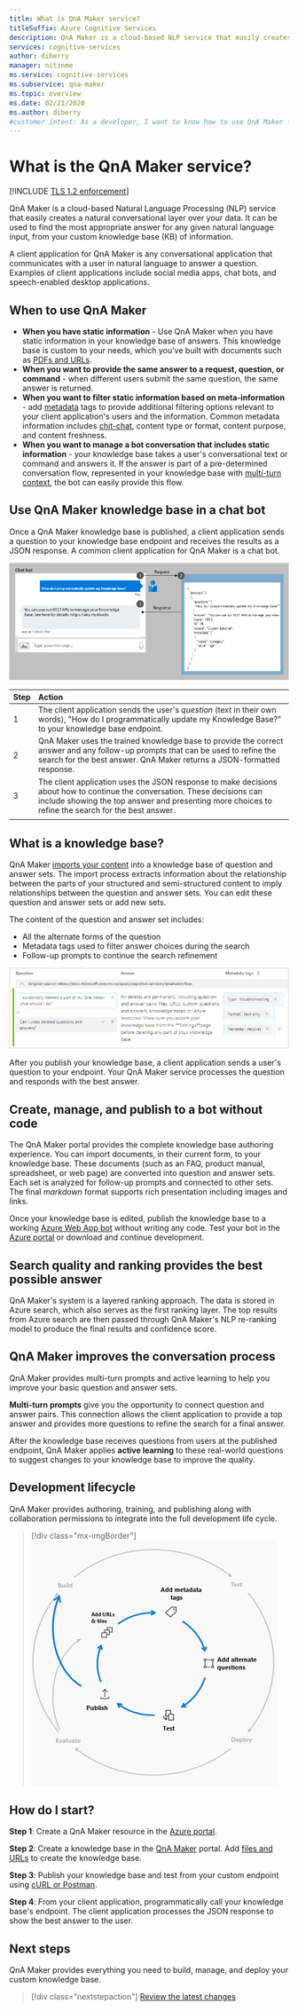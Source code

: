 ```yaml
---
title: What is QnA Maker service?
titleSuffix: Azure Cognitive Services
description: QnA Maker is a cloud-based NLP service that easily creates a natural conversational layer over your data. It can be used to find the most appropriate answer for any given natural language input, from your custom knowledge base (KB) of information.
services: cognitive-services
author: diberry
manager: nitinme
ms.service: cognitive-services
ms.subservice: qna-maker
ms.topic: overview
ms.date: 02/21/2020
ms.author: diberry
#customer intent: As a developer, I want to know how to use QnA Maker for my FAQs and product manuals so that I can enable conversational question and answer sessions for my customers.
---
```


# What is the QnA Maker service?

[!INCLUDE [TLS 1.2 enforcement](../../../../includes/cognitive-services-tls-announcement.md)]

QnA Maker is a cloud-based Natural Language Processing (NLP) service that easily creates a natural conversational layer over your data. It can be used to find the most appropriate answer for any given natural language input, from your custom knowledge base (KB) of information.

A client application for QnA Maker is any conversational application that communicates with a user in natural language to answer a question. Examples of client applications include social media apps, chat bots, and speech-enabled desktop applications.

## When to use QnA Maker

* **When you have static information** - Use QnA Maker when you have static information in your knowledge base of answers. This knowledge base is custom to your needs, which you've built with documents such as [PDFs and URLs](../concepts/content-types.md).
* **When you want to provide the same answer to a request, question, or command** - when different users submit the same question, the same answer is returned.
* **When you want to filter static information based on meta-information** - add [metadata](../how-to/metadata-generateanswer-usage.md) tags to provide additional filtering options relevant to your client application's users and the information. Common metadata information includes [chit-chat](../how-to/chit-chat-knowledge-base.md), content type or format, content purpose, and content freshness.
* **When you want to manage a bot conversation that includes static information** - your knowledge base takes a user's conversational text or command and answers it. If the answer is part of a pre-determined conversation flow, represented in your knowledge base with [multi-turn context](../how-to/multiturn-conversation.md), the bot can easily provide this flow.

## Use QnA Maker knowledge base in a chat bot

Once a QnA Maker knowledge base is published, a client application sends a question to your knowledge base endpoint and receives the results as a JSON response. A common client application for QnA Maker is a chat bot.

![Ask a bot a question and get answer from knowledge base content](../media/qnamaker-overview-learnabout/bot-chat-with-qnamaker.png)

|Step|Action|
|:--|:--|
|1|The client application sends the user's _question_ (text in their own words), "How do I programmatically update my Knowledge Base?" to your knowledge base endpoint.|
|2|QnA Maker uses the trained knowledge base to provide the correct answer and any follow-up prompts that can be used to refine the search for the best answer. QnA Maker returns a JSON-formatted response.|
|3|The client application uses the JSON response to make decisions about how to continue the conversation. These decisions can include showing the top answer and presenting more choices to refine the search for the best answer. |
|||

## What is a knowledge base?

QnA Maker [imports your content](../concepts/knowledge-base.md) into a knowledge base of question and answer sets. The import process extracts information about the relationship between the parts of your structured and semi-structured content to imply relationships between the question and answer sets. You can edit these question and answer sets or add new sets.

The content of the question and answer set includes:
* All the alternate forms of the question
* Metadata tags used to filter answer choices during the search
* Follow-up prompts to continue the search refinement

![Example question and answer with metadata](../media/qnamaker-overview-learnabout/example-question-and-answer-with-metadata.png)

After you publish your knowledge base, a client application sends a user's question to your endpoint. Your QnA Maker service processes the question and responds with the best answer.

## Create, manage, and publish to a bot without code

The QnA Maker portal provides the complete knowledge base authoring experience. You can import documents, in their current form, to your knowledge base. These documents (such as an FAQ, product manual, spreadsheet, or web page) are converted into question and answer sets. Each set is analyzed for follow-up prompts and connected to other sets. The final _markdown_ format supports rich presentation including images and links.

Once your knowledge base is edited, publish the knowledge base to a working [Azure Web App bot](https://azure.microsoft.com/services/bot-service/) without writing any code. Test your bot in the [Azure portal](https://portal.azure.com) or download and continue development.

## Search quality and ranking provides the best possible answer

QnA Maker's system is a layered ranking approach. The data is stored in Azure search, which also serves as the first ranking layer. The top results from Azure search are then passed through QnA Maker's NLP re-ranking model to produce the final results and confidence score.

## QnA Maker improves the conversation process

QnA Maker provides multi-turn prompts and active learning to help you improve your basic question and answer sets.

**Multi-turn prompts** give you the opportunity to connect question and answer pairs. This connection allows the client application to provide a top answer and provides more questions to refine the search for a final answer.

After the knowledge base receives questions from users at the published endpoint, QnA Maker applies **active learning** to these real-world questions to suggest changes to your knowledge base to improve the quality.

## Development lifecycle

QnA Maker provides authoring, training, and publishing along with collaboration permissions to integrate into the full development life cycle.

> [!div class="mx-imgBorder"]
> ![Conceptual image of development cycle](../media/qnamaker-overview-learnabout/development-cycle.png)


## How do I start?

**Step 1**: Create a QnA Maker resource in the [Azure portal](https://portal.azure.com).

**Step 2**: Create a knowledge base in the [QnA Maker](https://www.qnamaker.ai) portal. Add [files and URLs](../concepts/content-types.md) to create the knowledge base.

**Step 3**: Publish your knowledge base and test from your custom endpoint using [cURL or Postman](../Quickstarts/get-answer-from-knowledge-base-using-url-tool.md).

**Step 4**: From your client application, programmatically call your knowledge base's endpoint. The client application processes the JSON response to show the best answer to the user.

## Next steps
QnA Maker provides everything you need to build, manage, and deploy your custom knowledge base.

> [!div class="nextstepaction"]
> [Review the latest changes](../whats-new.md)
